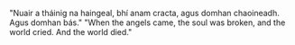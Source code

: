 "Nuair a tháinig na haingeal, bhí anam cracta, agus domhan chaoineadh. Agus domhan bás."
"When the angels came, the soul was broken, and the world cried. And the world died."
